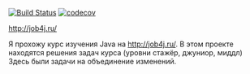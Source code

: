 [![Build Status](https://travis-ci.org/dvamedveda/b.savelev.svg?branch=master)](https://travis-ci.org/dvamedveda/b.savelev)
[![codecov](https://codecov.io/gh/dvamedveda/b.savelev/branch/master/graph/badge.svg)](https://codecov.io/gh/dvamedveda/b.savelev)

http://job4j.ru/

Я прохожу курс изучения Java на http://job4j.ru/.
В этом проекте находятся решения задач курса (уровни стажёр, джуниор, миддл)
Здесь были задачи на объединение изменений.